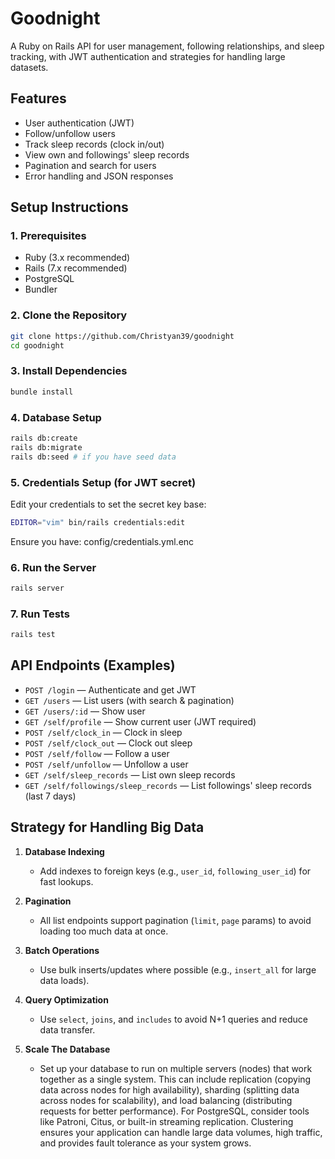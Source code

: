 # Goodnight

A Ruby on Rails API for user management, following relationships, and sleep tracking, with JWT authentication and strategies for handling large datasets.

## Features
- User authentication (JWT)
- Follow/unfollow users
- Track sleep records (clock in/out)
- View own and followings' sleep records
- Pagination and search for users
- Error handling and JSON responses

## Setup Instructions

### 1. Prerequisites
- Ruby (3.x recommended)
- Rails (7.x recommended)
- PostgreSQL
- Bundler

### 2. Clone the Repository
```sh
git clone https://github.com/Christyan39/goodnight
cd goodnight
```

### 3. Install Dependencies
```sh
bundle install
```

### 4. Database Setup
```sh
rails db:create
rails db:migrate
rails db:seed # if you have seed data
```

### 5. Credentials Setup (for JWT secret)
Edit your credentials to set the secret key base:
```sh
EDITOR="vim" bin/rails credentials:edit
```
Ensure you have: config/credentials.yml.enc

### 6. Run the Server
```sh
rails server
```

### 7. Run Tests
```sh
rails test
```

## API Endpoints (Examples)
- `POST /login` — Authenticate and get JWT
- `GET /users` — List users (with search & pagination)
- `GET /users/:id` — Show user
- `GET /self/profile` — Show current user (JWT required)
- `POST /self/clock_in` — Clock in sleep
- `POST /self/clock_out` — Clock out sleep
- `POST /self/follow` — Follow a user
- `POST /self/unfollow` — Unfollow a user
- `GET /self/sleep_records` — List own sleep records
- `GET /self/followings/sleep_records` — List followings' sleep records (last 7 days)

## Strategy for Handling Big Data

1. **Database Indexing**
	- Add indexes to foreign keys (e.g., `user_id`, `following_user_id`) for fast lookups.

2. **Pagination**
	- All list endpoints support pagination (`limit`, `page` params) to avoid loading too much data at once.

3. **Batch Operations**
	- Use bulk inserts/updates where possible (e.g., `insert_all` for large data loads).

4. **Query Optimization**
	- Use `select`, `joins`, and `includes` to avoid N+1 queries and reduce data transfer.

5. **Scale The Database**
	- Set up your database to run on multiple servers (nodes) that work together as a single system. This can include replication (copying data across nodes for high availability), sharding (splitting data across nodes for scalability), and load balancing (distributing requests for better performance). For PostgreSQL, consider tools like Patroni, Citus, or built-in streaming replication. Clustering ensures your application can handle large data volumes, high traffic, and provides fault tolerance as your system grows.



